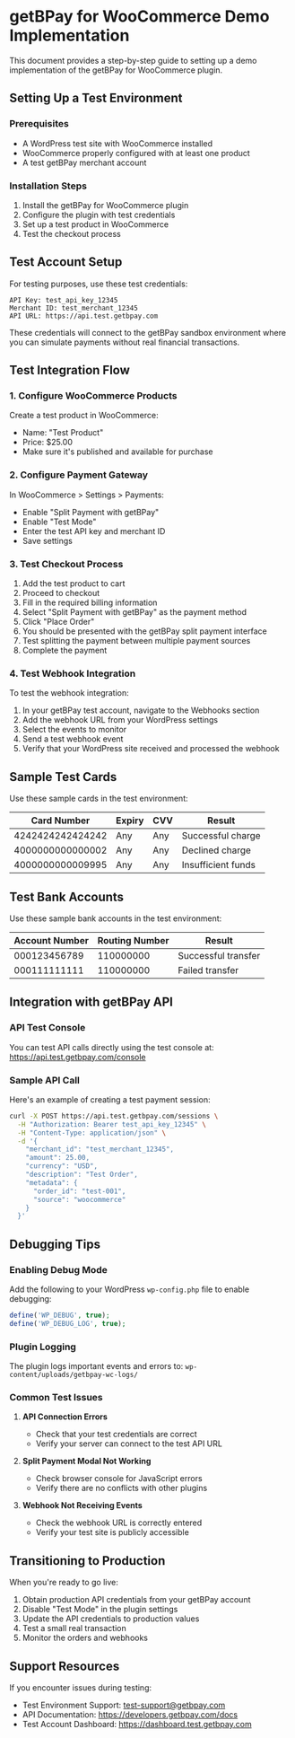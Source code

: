 # getBPay for WooCommerce Demo Implementation

This document provides a step-by-step guide to setting up a demo implementation of the getBPay for WooCommerce plugin.

## Setting Up a Test Environment

### Prerequisites

- A WordPress test site with WooCommerce installed
- WooCommerce properly configured with at least one product
- A test getBPay merchant account

### Installation Steps

1. Install the getBPay for WooCommerce plugin
2. Configure the plugin with test credentials
3. Set up a test product in WooCommerce
4. Test the checkout process

## Test Account Setup

For testing purposes, use these test credentials:

```
API Key: test_api_key_12345
Merchant ID: test_merchant_12345
API URL: https://api.test.getbpay.com
```

These credentials will connect to the getBPay sandbox environment where you can simulate payments without real financial transactions.

## Test Integration Flow

### 1. Configure WooCommerce Products

Create a test product in WooCommerce:
- Name: "Test Product"
- Price: $25.00
- Make sure it's published and available for purchase

### 2. Configure Payment Gateway

In WooCommerce > Settings > Payments:
- Enable "Split Payment with getBPay"
- Enable "Test Mode"
- Enter the test API key and merchant ID
- Save settings

### 3. Test Checkout Process

1. Add the test product to cart
2. Proceed to checkout
3. Fill in the required billing information
4. Select "Split Payment with getBPay" as the payment method
5. Click "Place Order"
6. You should be presented with the getBPay split payment interface
7. Test splitting the payment between multiple payment sources
8. Complete the payment

### 4. Test Webhook Integration

To test the webhook integration:

1. In your getBPay test account, navigate to the Webhooks section
2. Add the webhook URL from your WordPress settings
3. Select the events to monitor
4. Send a test webhook event
5. Verify that your WordPress site received and processed the webhook

## Sample Test Cards

Use these sample cards in the test environment:

| Card Number       | Expiry | CVV | Result           |
|-------------------|--------|-----|------------------|
| 4242424242424242 | Any    | Any | Successful charge |
| 4000000000000002 | Any    | Any | Declined charge   |
| 4000000000009995 | Any    | Any | Insufficient funds|

## Test Bank Accounts

Use these sample bank accounts in the test environment:

| Account Number    | Routing Number | Result           |
|-------------------|----------------|------------------|
| 000123456789      | 110000000      | Successful transfer |
| 000111111111      | 110000000      | Failed transfer  |

## Integration with getBPay API

### API Test Console

You can test API calls directly using the test console at:
https://api.test.getbpay.com/console

### Sample API Call

Here's an example of creating a test payment session:

```bash
curl -X POST https://api.test.getbpay.com/sessions \
  -H "Authorization: Bearer test_api_key_12345" \
  -H "Content-Type: application/json" \
  -d '{
    "merchant_id": "test_merchant_12345",
    "amount": 25.00,
    "currency": "USD",
    "description": "Test Order",
    "metadata": {
      "order_id": "test-001",
      "source": "woocommerce"
    }
  }'
```

## Debugging Tips

### Enabling Debug Mode

Add the following to your WordPress `wp-config.php` file to enable debugging:

```php
define('WP_DEBUG', true);
define('WP_DEBUG_LOG', true);
```

### Plugin Logging

The plugin logs important events and errors to:
`wp-content/uploads/getbpay-wc-logs/`

### Common Test Issues

1. **API Connection Errors**
   - Check that your test credentials are correct
   - Verify your server can connect to the test API URL

2. **Split Payment Modal Not Working**
   - Check browser console for JavaScript errors
   - Verify there are no conflicts with other plugins

3. **Webhook Not Receiving Events**
   - Check the webhook URL is correctly entered
   - Verify your test site is publicly accessible

## Transitioning to Production

When you're ready to go live:

1. Obtain production API credentials from your getBPay account
2. Disable "Test Mode" in the plugin settings
3. Update the API credentials to production values
4. Test a small real transaction
5. Monitor the orders and webhooks

## Support Resources

If you encounter issues during testing:

- Test Environment Support: test-support@getbpay.com
- API Documentation: https://developers.getbpay.com/docs
- Test Account Dashboard: https://dashboard.test.getbpay.com